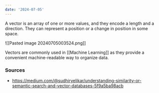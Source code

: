 ```yaml
---
date: '2024-07-05'
---
```


A vector is an array of one or more values, and they encode a length and a direction. They can represent a position or a change in position in some space. 

![[Pasted image 20240705003524.png]]

Vectors are commonly used in [[Machine Learning]] as they provide a convenient machine-readable way to organize data. 

### Sources
- https://medium.com/@sudhiryelikar/understanding-similarity-or-semantic-search-and-vector-databases-5f9a5ba98acb